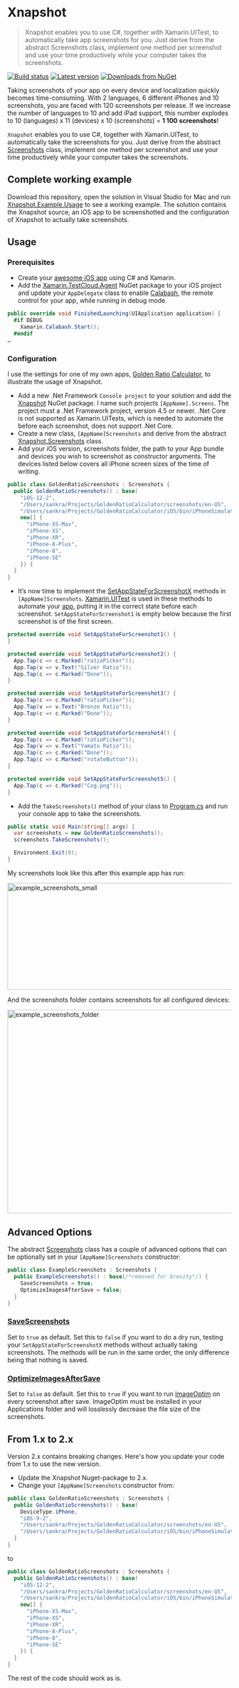 # Xnapshot

> Xnapshot enables you to use C#, together with Xamarin.UITest, to automatically take app screenshots for you. Just derive from the abstract Screenshots class, implement one method per screenshot and use your time productively while your computer takes the screenshots.

[![Build status](https://ci.appveyor.com/api/projects/status/tkls3ydfbu9lcmqu?svg=true)](https://ci.appveyor.com/project/Sankra/xnapshot) [![Latest version](https://img.shields.io/nuget/v/Xnapshot.svg)](https://www.nuget.org/packages/Xnapshot/) [![Downloads from NuGet](https://img.shields.io/nuget/dt/Xnapshot.svg)](https://www.nuget.org/packages/Xnapshot/)

Taking screenshots of your app on every device and localization quickly becomes time-consuming. With 2 languages, 6 different iPhones and 10 screenshots, you are faced with 120 screenshots per release. If we increase the number of languages to 10 and add iPad support, this number explodes to 10 (languages) x 11 (devices) x 10 (screenshots) = **1 100 screenshots**!

`Xnapshot` enables you to use C#, together with Xamarin.UITest, to automatically take the screenshots for you. Just derive from the abstract [Screenshots](https://github.com/Sankra/Xnapshot/blob/master/Xnapshot/Screenshots.cs#L49) class, implement one method per screenshot and use your time productively while your computer takes the screenshots.

## Complete working example

Download this repository, open the solution in Visual Studio for Mac and run [Xnapshot.Example.Usage](https://github.com/Sankra/Xnapshot/blob/master/Xnapshot.Example.Usage/Program.cs) to see a working example. The solution contains the Xnapshot source, an iOS app to be screenshotted and the configuration of Xnapshot to actually take screenshots.

## Usage

### Prerequisites

- Create your [awesome iOS app](https://itunes.apple.com/no/app/id953899091?at=11l5UV&ct=website) using C# and Xamarin.
- Add the [Xamarin.TestCloud.Agent](https://www.nuget.org/packages/Xamarin.TestCloud.Agent/) NuGet package to your iOS project and update your `AppDelegate` class to enable [Calabash](https://github.com/calabash), the remote control for your app, while running in debug mode.

```cs
public override void FinishedLaunching(UIApplication application) {
  #if DEBUG
    Xamarin.Calabash.Start();
  #endif
…
```

### Configuration

I use the settings for one of my own apps, [Golden Ratio Calculator](https://itunes.apple.com/no/app/id953899091?at=11l5UV&ct=website), to illustrate the usage of Xnapshot.

- Add a new .Net Framework `Console project` to your solution and add the [Xnapshot](https://www.nuget.org/packages/Xnapshot/) NuGet package. I name such projects `[AppName].Screens`. The project must a .Net Framework project, version 4.5 or newer. .Net Core is not supported as Xamarin.UITests, which is needed to automate the before each screenshot, does not support .Net Core.
- Create a new class, `[AppName]Screenshots` and derive from the abstract [Xnapshot.Screenshots](https://github.com/Sankra/Xnapshot/blob/master/Xnapshot/Screenshots.cs#L49) class.
- Add your iOS version, screenshots folder, the path to your App bundle and devices you wish to screenshot as constructor arguments. The devices listed below covers all iPhone screen sizes of the time of writing.

```cs
public class GoldenRatioScreenshots : Screenshots {
  public GoldenRatioScreenshots() : base(
    "iOS-12-2",
    "/Users/sankra/Projects/GoldenRatioCalculator/screenshots/en-US",
    "/Users/sankra/Projects/GoldenRatioCalculator/iOS/bin/iPhoneSimulator/Debug/GoldenRatioCalculatoriOS.app",
    new[] {
      "iPhone-XS-Max",
      "iPhone-XS",
      "iPhone-XR",
      "iPhone-8-Plus",
      "iPhone-8",
      "iPhone-SE"
    }) {
  }
}
```

- It’s now time to implement the [SetAppStateForScreenshotX](https://github.com/Sankra/Xnapshot/blob/master/Xnapshot/Screenshots.cs#L124) methods in `[AppName]Screenshots`. [Xamarin.UITest](https://docs.microsoft.com/en-us/appcenter/test-cloud/uitest/) is used in these methods to automate your [app](https://github.com/Sankra/Xnapshot/blob/master/Xnapshot.Example.Usage/ExampleScreenshots.cs#L24), putting it in the correct state before each screenshot. `SetAppStateForScreenshot1` is empty below because the first screenshot is of the first screen.

```cs
protected override void SetAppStateForScreenshot1() {
}

protected override void SetAppStateForScreenshot2() {
  App.Tap(c => c.Marked("ratioPicker"));
  App.Tap(v => v.Text("Silver Ratio"));
  App.Tap(c => c.Marked("Done"));
}

protected override void SetAppStateForScreenshot3() {
  App.Tap(c => c.Marked("ratioPicker"));
  App.Tap(v => v.Text("Bronze Ratio"));
  App.Tap(c => c.Marked("Done"));
}

protected override void SetAppStateForScreenshot4() {
  App.Tap(c => c.Marked("ratioPicker"));
  App.Tap(v => v.Text("Yamato Ratio"));
  App.Tap(c => c.Marked("Done"));
  App.Tap(c => c.Marked("rotateButton"));
}

protected override void SetAppStateForScreenshot5() {
  App.Tap(c => c.Marked("Cog.png"));
}
```

- Add the `TakeScreenshots()` method of your class to [Program.cs](https://github.com/Sankra/Xnapshot/blob/master/Xnapshot.Example.Usage/Program.cs#L7) and run your console app to take the screenshots.

```cs
public static void Main(string[] args) {
  var screenshots = new GoldenRatioScreenshots();
  screenshots.TakeScreenshots();

  Environment.Exit(0);
}
```

My screenshots look like this after this example app has run:

<img src="https://hjerpbakk.com/img/Xnapshot/2example_screenshots_small.png" alt="example_screenshots_small" width="651.0" height="239.5">

And the screenshots folder contains screenshots for all configured devices:

<img src="https://hjerpbakk.com/img/Xnapshot/0example_screenshots_folder.png" alt="example_screenshots_folder" width="676.0" height="456.0">

## Advanced Options

The abstract [Screenshots](https://github.com/Sankra/Xnapshot/blob/master/Xnapshot/Screenshots.cs) class has a couple of advanced options that can be optionally set in your `[AppName]Screenshots` constructor:

```cs
public class ExampleScreenshots : Screenshots {
  public ExampleScreenshots() : base(/*removed for brevity*/) {
    SaveScreenshots = true;
    OptimizeImagesAfterSave = false;
  }
}
```

### [SaveScreenshots](https://github.com/Sankra/Xnapshot/blob/master/Xnapshot.Example.Usage/ExampleScreenshots.cs#L18)

Set to `true` as default. Set this to `false` if you want to do a dry run, testing your `SetAppStateForScreenshotX` methods without actually taking screenshots. The methods will be run in the same order, the only difference being that nothing is saved.

### [OptimizeImagesAfterSave](https://github.com/Sankra/Xnapshot/blob/master/Xnapshot.Example.Usage/ExampleScreenshots.cs#L21)

Set to `false` as default. Set this to `true` if you want to run   [ImageOptim](https://imageoptim.com) on every screenshot after save. ImageOptim must be installed in your Applications folder and will losslessly decrease the file size of the screenshots.

## From 1.x to 2.x

Version 2.x contains breaking changes. Here's how you update your code from 1.x to use the new version.

- Update the Xnapshot Nuget-package to 2.x.
- Change your `[AppName]Screenshots` constructor from:

```cs
public class GoldenRatioScreenshots : Screenshots {
  public GoldenRatioScreenshots() : base(
    DeviceType.iPhone,
    "iOS-9-2",
    "/Users/sankra/Projects/GoldenRatioCalculator/screenshots/en-US",
    "/Users/sankra/Projects/GoldenRatioCalculator/iOS/bin/iPhoneSimulator/Debug/GoldenRatioCalculatoriOS.app") {
  }
}
```

to

```cs
public class GoldenRatioScreenshots : Screenshots {
  public GoldenRatioScreenshots() : base(
    "iOS-12-2",
    "/Users/sankra/Projects/GoldenRatioCalculator/screenshots/en-US",
    "/Users/sankra/Projects/GoldenRatioCalculator/iOS/bin/iPhoneSimulator/Debug/GoldenRatioCalculatoriOS.app",
    new[] {
      "iPhone-XS-Max",
      "iPhone-XS",
      "iPhone-XR",
      "iPhone-8-Plus",
      "iPhone-8",
      "iPhone-SE"
    }) {
  }
}
```

The rest of the code should work as is.
